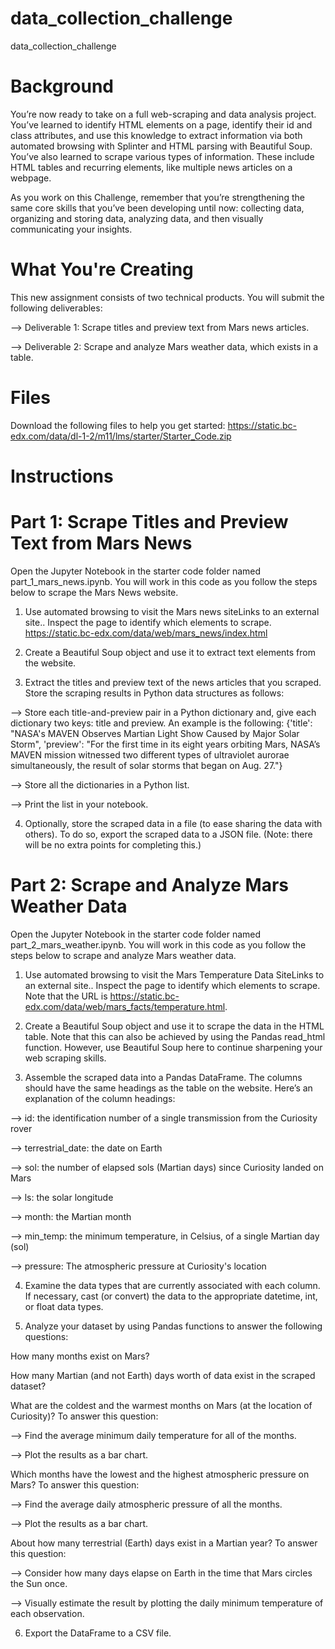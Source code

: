 # data_collection_challenge
data_collection_challenge


# Background

  You’re now ready to take on a full web-scraping and data analysis project. You’ve learned to identify HTML elements on a page, identify their id and class attributes, and use this knowledge to extract information via both automated browsing with Splinter and HTML        parsing with Beautiful Soup. You’ve also learned to scrape various types of information. These include HTML tables and recurring elements, like multiple news articles on a webpage.

  As you work on this Challenge, remember that you’re strengthening the same core skills that you’ve been developing until now: collecting data, organizing and storing data, analyzing data, and then visually communicating your insights.

# What You're Creating

  This new assignment consists of two technical products. You will submit the following deliverables:

  --> Deliverable 1: Scrape titles and preview text from Mars news articles.

  --> Deliverable 2: Scrape and analyze Mars weather data, which exists in a table.

# Files

  Download the following files to help you get started: https://static.bc-edx.com/data/dl-1-2/m11/lms/starter/Starter_Code.zip 

# Instructions

# Part 1: Scrape Titles and Preview Text from Mars News
  
  Open the Jupyter Notebook in the starter code folder named part_1_mars_news.ipynb. You will work in this code as you follow the steps below to scrape the Mars News website.

  1. Use automated browsing to visit the Mars news siteLinks to an external site.. Inspect the page to identify which elements to scrape.
  https://static.bc-edx.com/data/web/mars_news/index.html 

  2. Create a Beautiful Soup object and use it to extract text elements from the website.

  3. Extract the titles and preview text of the news articles that you scraped. Store the scraping results in Python data structures as follows:

  --> Store each title-and-preview pair in a Python dictionary and, give each dictionary two keys: title and preview. An example is the following:
  {'title': "NASA's MAVEN Observes Martian Light Show Caused by Major Solar Storm",
 'preview': "For the first time in its eight years orbiting Mars, NASA’s MAVEN mission witnessed two different types of ultraviolet aurorae simultaneously, the result of solar storms that began on Aug. 27."}

  --> Store all the dictionaries in a Python list.

  --> Print the list in your notebook.

  4. Optionally, store the scraped data in a file (to ease sharing the data with others). To do so, export the scraped data to a JSON file. (Note: there will be no extra points for completing this.)

# Part 2: Scrape and Analyze Mars Weather Data

  Open the Jupyter Notebook in the starter code folder named part_2_mars_weather.ipynb. You will work in this code as you follow the steps below to scrape and analyze Mars weather data.

  1. Use automated browsing to visit the Mars Temperature Data SiteLinks to an external site.. Inspect the page to identify which elements to scrape. Note that the URL is https://static.bc-edx.com/data/web/mars_facts/temperature.html.

  2. Create a Beautiful Soup object and use it to scrape the data in the HTML table. Note that this can also be achieved by using the Pandas read_html function. However, use Beautiful Soup here to continue sharpening your web scraping skills.

  3. Assemble the scraped data into a Pandas DataFrame. The columns should have the same headings as the table on the website. Here’s an explanation of the column headings:

  --> id: the identification number of a single transmission from the Curiosity rover

  --> terrestrial_date: the date on Earth

  --> sol: the number of elapsed sols (Martian days) since Curiosity landed on Mars

  --> ls: the solar longitude

  --> month: the Martian month

  --> min_temp: the minimum temperature, in Celsius, of a single Martian day (sol)

  --> pressure: The atmospheric pressure at Curiosity's location
  
  4. Examine the data types that are currently associated with each column. If necessary, cast (or convert) the data to the appropriate datetime, int, or float data types.

  5. Analyze your dataset by using Pandas functions to answer the following questions:

  How many months exist on Mars?

  How many Martian (and not Earth) days worth of data exist in the scraped dataset?

  What are the coldest and the warmest months on Mars (at the location of Curiosity)? To answer this question:

  --> Find the average minimum daily temperature for all of the months.

  --> Plot the results as a bar chart.

  Which months have the lowest and the highest atmospheric pressure on Mars? To answer this question:

  --> Find the average daily atmospheric pressure of all the months.

  --> Plot the results as a bar chart.

  About how many terrestrial (Earth) days exist in a Martian year? To answer this question:

  --> Consider how many days elapse on Earth in the time that Mars circles the Sun once.
  
  --> Visually estimate the result by plotting the daily minimum temperature of each observation.

  6. Export the DataFrame to a CSV file.
